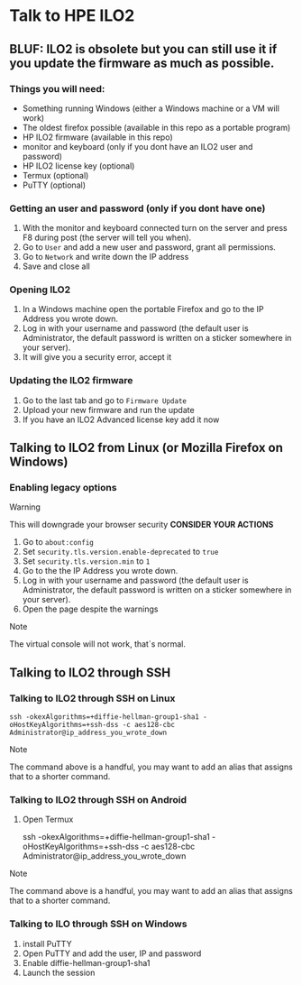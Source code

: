 # Talk to HPE ILO2

## BLUF: ILO2 is obsolete but you can still use it if you update the firmware as much as possible.

### Things you will need:
+ Something running Windows (either a Windows machine or a VM will work)
+ The oldest firefox possible (available in this repo as a portable program)
+ HP ILO2 firmware (available in this repo)
+ monitor and keyboard (only if you dont have an ILO2 user and password)
+ HP ILO2 license key (optional)
+ Termux (optional)
+ PuTTY (optional)

### Getting an user and password (only if you dont have one)
1. With the monitor and keyboard connected turn on the server and press F8 during post (the server will tell you when).
2. Go to `User` and add a new user and password, grant all permissions.
3. Go to `Network` and write down the IP address
4. Save and close all

### Opening ILO2
1. In a Windows machine open the portable Firefox and go to the IP Address you wrote down.
2. Log in with your username and password (the default user is Administrator, the default password is written on a sticker somewhere in your server).
3. It will give you a security error, accept it

### Updating the ILO2 firmware
1. Go to the last tab and go to `Firmware Update`
2. Upload your new firmware and run the update
3. If you have an ILO2 Advanced license key add it now

## Talking to ILO2 from Linux (or Mozilla Firefox on Windows)

### Enabling legacy options
> [!WARNING]
> This will downgrade your browser security **CONSIDER YOUR ACTIONS**
1. Go to `about:config`
2. Set `security.tls.version.enable-deprecated` to `true`
3. Set `security.tls.version.min` to `1`
4. Go to the the IP Address you wrote down.
5. Log in with your username and password (the default user is Administrator, the default password is written on a sticker somewhere in your server).
6. Open the page despite the warnings
> [!NOTE]
> The virtual console will not work, that`s normal.

## Talking to ILO2 through SSH
### Talking to ILO2 through SSH on Linux

    ssh -okexAlgorithms=+diffie-hellman-group1-sha1 -oHostKeyAlgorithms=+ssh-dss -c aes128-cbc Administrator@ip_address_you_wrote_down
    
> [!NOTE]
> The command above is a handful, you may want to add an alias that assigns that to a shorter command.
### Talking to ILO2 through SSH on Android
1. Open Termux

    ssh -okexAlgorithms=+diffie-hellman-group1-sha1 -oHostKeyAlgorithms=+ssh-dss -c aes128-cbc Administrator@ip_address_you_wrote_down
> [!NOTE]
> The command above is a handful, you may want to add an alias that assigns that to a shorter command.

### Talking to ILO through SSH on Windows
1. install PuTTY
2. Open PuTTY and add the user, IP and password
3. Enable diffie-hellman-group1-sha1
4. Launch the session
